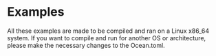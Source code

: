 # Examples

All these examples are made to be compiled and ran on a Linux x86_64 system. If
you want to compile and run for another OS or architecture, please make the
necessary changes to the Ocean.toml.
